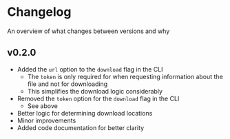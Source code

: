 # Changelog

An overview of what changes between versions and why

## v0.2.0

* Added the `url` option to the `download` flag in the CLI
    * The `token` is only required for when requesting information about the file
    and not for downloading
    * This simplifies the download logic considerably
* Removed the `token` option for the `download` flag in the CLI
    * See above
* Better logic for determining download locations
* Minor improvements
* Added code documentation for better clarity
